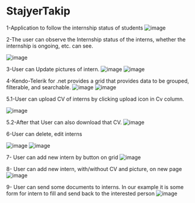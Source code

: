 # StajyerTakip
1-Application to follow the internship status of students
![image](https://user-images.githubusercontent.com/73609846/188470380-68e9764f-4d9a-4520-9350-ae6385c239b6.png)



2-The user can observe the Internship status of the interns, whether the internship is ongoing, etc. can see.

![image](https://user-images.githubusercontent.com/73609846/188471449-cfcc32e3-9f6a-4e17-8067-4a9c37dd39fa.png)


3-User can Update pictures of intern.
![image](https://user-images.githubusercontent.com/73609846/188470445-3612398b-94ca-42cf-a071-962788587524.png)
![image](https://user-images.githubusercontent.com/73609846/188470462-63856a4a-d75c-479e-81d1-153b10208e8c.png)



4-Kendo-Telerik for .net provides a grid that provides data to be grouped, filterable, and searchable.
![image](https://user-images.githubusercontent.com/73609846/188471004-b7c04466-c18d-47dc-a308-aa121261d4ae.png)
![image](https://user-images.githubusercontent.com/73609846/188471794-28536deb-e005-4dd8-8f54-e14d0b9a3588.png)



5.1-User can upload CV of interns by clicking upload icon in Cv column.

![image](https://user-images.githubusercontent.com/73609846/188471617-5d351d56-a26e-494e-8f9d-a1e2ddc56d0e.png)



5.2-After that User can also download that CV.
![image](https://user-images.githubusercontent.com/73609846/188471408-91308713-d9e7-4dc7-9e93-2a68ff05bc7d.png)



6-User can delete, edit interns

![image](https://user-images.githubusercontent.com/73609846/188472070-763cfacb-fa4b-47bf-8833-1743b9b87473.png)
![image](https://user-images.githubusercontent.com/73609846/188472002-bb26cb28-1130-42a1-878a-db4f45f1afd7.png)


7- User can add new intern by button on grid
![image](https://user-images.githubusercontent.com/73609846/188472162-74f1d5de-151e-4c8b-ab72-94d9dbe443af.png)


8- User can add new intern, with/without CV and picture, on new page
![image](https://user-images.githubusercontent.com/73609846/188472292-a8562458-2887-404b-8570-c910c0fdf3c1.png)


9- User can send some documents to interns. In our example it is some form for intern to fill and send back to the interested person
![image](https://user-images.githubusercontent.com/73609846/188472392-7192141b-70d3-405d-a2bc-c810d579ca1e.png)
